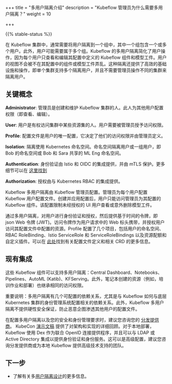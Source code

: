 +++
title = "多用户隔离介绍"
description = "Kubeflow 管理员为什么需要多用户隔离？"
weight = 10
                    
+++

{{% stable-status %}}

在 Kubeflow 集群中，通常需要将用户隔离到一个组中，其中一个组包含一个或多个用户。此外，用户可能需要属于多个组。Kubeflow 的多用户隔离简化了用户操作，因为每个用户只查看和编辑其配置中定义的 Kubeflow 组件和模型工件。用户的视图不会被不在其配置中的组件或模型工件弄乱。这种隔离还提供了高效的基础设施和操作，即单个集群支持多个隔离用户，并且不需要管理员操作不同的集群来隔离用户。

## 关键概念

**Administrator**: 管理员是创建和维护 Kubeflow 集群的人。此人为其他用户配置权限（即查看、编辑）。

**User**: 用户是有权访问集群中某些资源集的人。用户需要被管理员授予访问权限。

**Profile**: 配置文件是用户的唯一配置，它决定了他们的访问权限并由管理员定义。

**Isolation**: 隔离使用 Kubernetes 命名空间。命名空间隔离用户或一组用户，即 Bob 的命名空间或 Bob 和 Sara 共享的 ML Eng 命名空间。

**Authentication**: 身份验证由 Istio 和 OIDC 的集成提供，并由 mTLS 保护。更多细节可以在 [这里找到](https://journal.arrikto.com/kubeflow-authentication-with-istio-dex-5eafdfac4782) 

**Authorization**: 授权由与 Kubernetes RBAC 的集成提供。

Kubeflow 多用户隔离由 Kubeflow 管理员配置。管理员为每个用户配置 Kubeflow 用户配置文件。创建并应用配置后，用户只能访问管理员为其配置的 Kubeflow 组件。该配置限制未经授权的 UI 用户查看或意外删除模型工件。

通过多用户隔离，对用户进行身份验证和授权，然后提供基于时间的令牌，即 json Web 令牌 (JWT)。访问令牌作为用户请求中的 Web 标头携带，并授权用户访问其配置文件中配置的资源。Profile 配置了几个项目，包括用户的命名空间、RBAC RoleBinding、Istio ServiceRole 和 ServiceRoleBindings 以及资源配额和自定义插件。可以在 [此处](https://github.com/kubeflow/kubeflow/blob/master/components/profile-controller/README.md)找到有关配置文件定义和相关 CRD 的更多信息。


## 现有集成

这些 Kubeflow 组件可以支持多用户隔离：Central Dashboard、Notebooks、Pipelines、AutoML (Katib)、KFServing。此外，笔记本创建的资源（例如，培训作业和部署）也继承相同的访问权限。

重要说明：多用户隔离有几个可配置的依赖关系，尤其是与 Kubeflow 如何与底层 Kubernetes 集群的身份管理系统配置相关的依赖关系。此外，Kubeflow 多用户隔离不提供硬性安全保证，防止恶意企图渗透其他用户的配置文件。

在配置多用户隔离以及您的安全和身份管理要求时，建议您咨询您的 [分发提供商](https://www.kubeflow.org/docs/distributions/)。 KubeCon [演示文稿](https://www.youtube.com/watch?v=U8yWOKOhzes) 提供了对架构和实现的详细回顾。对于本地部署，Kubeflow 使用 Dex 作为联合 OpenID 连接提供程序，并且可以与 LDAP 或 Active Directory 集成以提供身份验证和身份服务。这可以是高级配置，建议您咨询分发提供商或为本地 Kubeflow 提供高级技术支持的团队。

## 下一步

* 了解有关多[用户隔离设计](/docs/components/multi-tenancy/design/)的更多信息。
